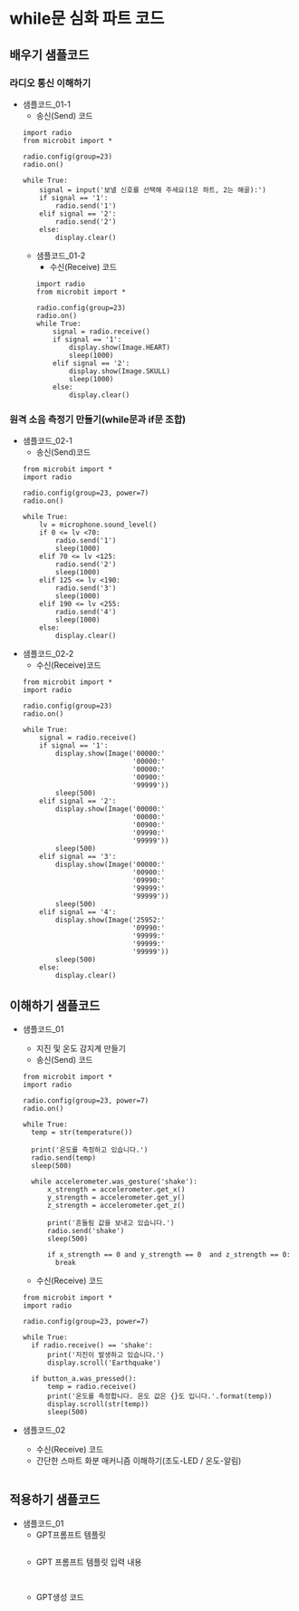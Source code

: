 # while문 심화 파트 코드
## 배우기 샘플코드
### 라디오 통신 이해하기
* 샘플코드_01-1
  - 송신(Send) 코드
  ```
  import radio
  from microbit import *
  
  radio.config(group=23)
  radio.on()
  
  while True:
      signal = input('보낼 신호를 선택해 주세요(1은 하트, 2는 해골):')
      if signal == '1':
          radio.send('1')
      elif signal == '2':    
          radio.send('2')
      else:
          display.clear()
  ```
  * 샘플코드_01-2
    - 수신(Receive) 코드
    ```
    import radio
    from microbit import *
    
    radio.config(group=23)
    radio.on()
    while True:
        signal = radio.receive()
        if signal == '1':
            display.show(Image.HEART)
            sleep(1000)
        elif signal == '2':
            display.show(Image.SKULL)
            sleep(1000)
        else:
            display.clear()
    ```  
### 원격 소음 측정기 만들기(while문과 if문 조합)
* 샘플코드_02-1
  - 송신(Send)코드
  ```
  from microbit import *
  import radio
  
  radio.config(group=23, power=7)
  radio.on()
  
  while True:
      lv = microphone.sound_level()
      if 0 <= lv <70:
          radio.send('1')
          sleep(1000)
      elif 70 <= lv <125:  
          radio.send('2')
          sleep(1000)
      elif 125 <= lv <190:
          radio.send('3')
          sleep(1000)
      elif 190 <= lv <255:
          radio.send('4')
          sleep(1000)
      else:
          display.clear()
  ```
* 샘플코드_02-2
  - 수신(Receive)코드
  ```
  from microbit import *
  import radio
  
  radio.config(group=23)
  radio.on()
  
  while True:
      signal = radio.receive()
      if signal == '1':
          display.show(Image('00000:'
                             '00000:'
                             '00000:'
                             '00900:'
                             '99999'))
          sleep(500)
      elif signal == '2':
          display.show(Image('00000:'
                             '00000:'
                             '00900:'
                             '09990:'
                             '99999'))
          sleep(500)
      elif signal == '3':
          display.show(Image('00000:'
                             '00900:'
                             '09990:'
                             '99999:'
                             '99999'))
          sleep(500)
      elif signal == '4':
          display.show(Image('25952:'
                             '09990:'
                             '99999:'
                             '99999:'
                             '99999'))
          sleep(500)
      else:
          display.clear()
  ```

## 이해하기 샘플코드
* 샘플코드_01
  - 지진 및 온도 감지계 만들기
  - 송신(Send) 코드
  ```
  from microbit import *
  import radio
  
  radio.config(group=23, power=7)
  radio.on()
  
  while True:
    temp = str(temperature())
      
    print('온도를 측정하고 있습니다.')
    radio.send(temp)
    sleep(500)
      
    while accelerometer.was_gesture('shake'):
        x_strength = accelerometer.get_x()
        y_strength = accelerometer.get_y()
        z_strength = accelerometer.get_z()
          
        print('흔들림 값을 보내고 있습니다.')
        radio.send('shake')
        sleep(500)
  
        if x_strength == 0 and y_strength == 0  and z_strength == 0:
          break
    ```
   - 수신(Receive) 코드
   ```
  from microbit import *
  import radio
   
  radio.config(group=23, power=7)
   
  while True:
     if radio.receive() == 'shake':
         print('지진이 발생하고 있습니다.')
         display.scroll('Earthquake')
       
     if button_a.was_pressed():
         temp = radio.receive()
         print('온도를 측정합니다. 온도 값은 {}도 입니다.'.format(temp))
         display.scroll(str(temp))
         sleep(500)
   ```

* 샘플코드_02
  - 수신(Receive) 코드
  - 간단한 스마트 화분 매커니즘 이해하기(조도-LED / 온도-알림)
  ```
  ```

## 적용하기 샘플코드
* 샘플코드_01
  - GPT프롬프트 템플릿
    ```
  
    ```
  - GPT 프롬프트 템플릿 입력 내용
    ```
   
    ```
  - GPT생성 코드
    ```
   
    ```
